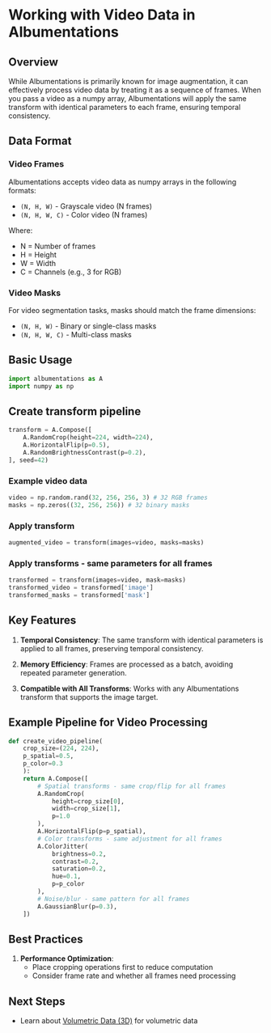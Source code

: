# Working with Video Data in Albumentations

## Overview

While Albumentations is primarily known for image augmentation, it can effectively process video data by treating it as a sequence of frames. When you pass a video as a numpy array, Albumentations will apply the same transform with identical parameters to each frame, ensuring temporal consistency.

## Data Format

### Video Frames
Albumentations accepts video data as numpy arrays in the following formats:
- `(N, H, W)` - Grayscale video (N frames)
- `(N, H, W, C)` - Color video (N frames)

Where:
- N = Number of frames
- H = Height
- W = Width
- C = Channels (e.g., 3 for RGB)

### Video Masks
For video segmentation tasks, masks should match the frame dimensions:
- `(N, H, W)` - Binary or single-class masks
- `(N, H, W, C)` - Multi-class masks

## Basic Usage

```python
import albumentations as A
import numpy as np
```

## Create transform pipeline

```python
transform = A.Compose([
    A.RandomCrop(height=224, width=224),
    A.HorizontalFlip(p=0.5),
    A.RandomBrightnessContrast(p=0.2),
], seed=42)
```

### Example video data

```python
video = np.random.rand(32, 256, 256, 3) # 32 RGB frames
masks = np.zeros((32, 256, 256)) # 32 binary masks
```

### Apply transform

```python
augmented_video = transform(images=video, masks=masks)
```

### Apply transforms - same parameters for all frames

```python
transformed = transform(images=video, mask=masks)
transformed_video = transformed['image']
transformed_masks = transformed['mask']
```


## Key Features

1. **Temporal Consistency**: The same transform with identical parameters is applied to all frames, preserving temporal consistency.

2. **Memory Efficiency**: Frames are processed as a batch, avoiding repeated parameter generation.

3. **Compatible with All Transforms**: Works with any Albumentations transform that supports the image target.

## Example Pipeline for Video Processing


```python
def create_video_pipeline(
    crop_size=(224, 224),
    p_spatial=0.5,
    p_color=0.3
    ):
    return A.Compose([
        # Spatial transforms - same crop/flip for all frames
        A.RandomCrop(
            height=crop_size[0],
            width=crop_size[1],
            p=1.0
        ),
        A.HorizontalFlip(p=p_spatial),
        # Color transforms - same adjustment for all frames
        A.ColorJitter(
            brightness=0.2,
            contrast=0.2,
            saturation=0.2,
            hue=0.1,
            p=p_color
        ),
        # Noise/blur - same pattern for all frames
        A.GaussianBlur(p=0.3),
    ])
```

## Best Practices

1. **Performance Optimization**:
   - Place cropping operations first to reduce computation
   - Consider frame rate and whether all frames need processing


## Next Steps

- Learn about [Volumetric Data (3D)](./volumetric-augmentation.md) for volumetric data
